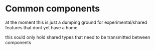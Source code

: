 # Common components
at the moment this is just a dumping ground for experimental/shared features that dont yet have a home

this sould only hold shared types that need to be transmitted between components
